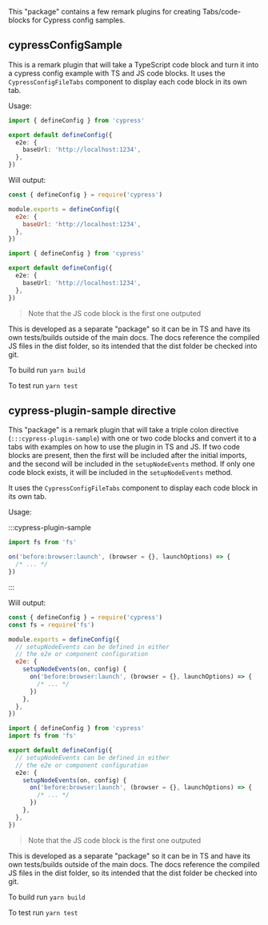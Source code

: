 This "package" contains a few remark plugins for creating Tabs/code-blocks for
Cypress config samples.

## cypressConfigSample

This is a remark plugin that will take a TypeScript code block and turn it into
a cypress config example with TS and JS code blocks. It uses the
`CypressConfigFileTabs` component to display each code block in its own tab.

Usage:

```ts cypressConfigSample
import { defineConfig } from 'cypress'

export default defineConfig({
  e2e: {
    baseUrl: 'http://localhost:1234',
  },
})
```

Will output:

<CypressConfigFileTabs>

```js
const { defineConfig } = require('cypress')

module.exports = defineConfig({
  e2e: {
    baseUrl: 'http://localhost:1234',
  },
})
```

```typescript
import { defineConfig } from 'cypress'

export default defineConfig({
  e2e: {
    baseUrl: 'http://localhost:1234',
  },
})
```

</CypressConfigFileTabs>

> Note that the JS code block is the first one outputed

This is developed as a separate "package" so it can be in TS and have its own
tests/builds outside of the main docs. The docs reference the compiled JS files
in the dist folder, so its intended that the dist folder be checked into git.

To build run `yarn build`

To test run `yarn test`

## cypress-plugin-sample directive

This "package" is a remark plugin that will take a triple colon directive
(`:::cypress-plugin-sample`) with one or two code blocks and convert it to a
tabs with examples on how to use the plugin in TS and JS. If two code blocks are
present, then the first will be included after the initial imports, and the
second will be included in the `setupNodeEvents` method. If only one code block
exists, it will be included in the `setupNodeEvents` method.

It uses the `CypressConfigFileTabs` component to display each code block in its
own tab.

Usage:

:::cypress-plugin-sample

```ts
import fs from 'fs'
```

```ts
on('before:browser:launch', (browser = {}, launchOptions) => {
  /* ... */
})
```

:::

Will output:

<CypressConfigFileTabs>

```js
const { defineConfig } = require('cypress')
const fs = require('fs')

module.exports = defineConfig({
  // setupNodeEvents can be defined in either
  // the e2e or component configuration
  e2e: {
    setupNodeEvents(on, config) {
      on('before:browser:launch', (browser = {}, launchOptions) => {
        /* ... */
      })
    },
  },
})
```

```typescript
import { defineConfig } from 'cypress'
import fs from 'fs'

export default defineConfig({
  // setupNodeEvents can be defined in either
  // the e2e or component configuration
  e2e: {
    setupNodeEvents(on, config) {
      on('before:browser:launch', (browser = {}, launchOptions) => {
        /* ... */
      })
    },
  },
})
```

</CypressConfigFileTabs>

> Note that the JS code block is the first one outputed

This is developed as a separate "package" so it can be in TS and have its own
tests/builds outside of the main docs. The docs reference the compiled JS files
in the dist folder, so its intended that the dist folder be checked into git.

To build run `yarn build`

To test run `yarn test`

